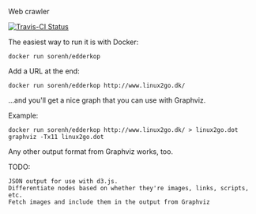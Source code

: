 Web crawler

[![Travis-CI Status](https://travis-ci.org/sorenh/edderkop.svg)](https://travis-ci.org/sorenh/edderkop)

The easiest way to run it is with Docker:

    docker run sorenh/edderkop

Add a URL at the end:

    docker run sorenh/edderkop http://www.linux2go.dk/

...and you'll get a nice graph that you can use with Graphviz.

Example:

    docker run sorenh/edderkop http://www.linux2go.dk/ > linux2go.dot
    graphviz -Tx11 linux2go.dot

Any other output format from Graphviz works, too.

TODO:

    JSON output for use with d3.js.
    Differentiate nodes based on whether they're images, links, scripts, etc.
    Fetch images and include them in the output from Graphviz
